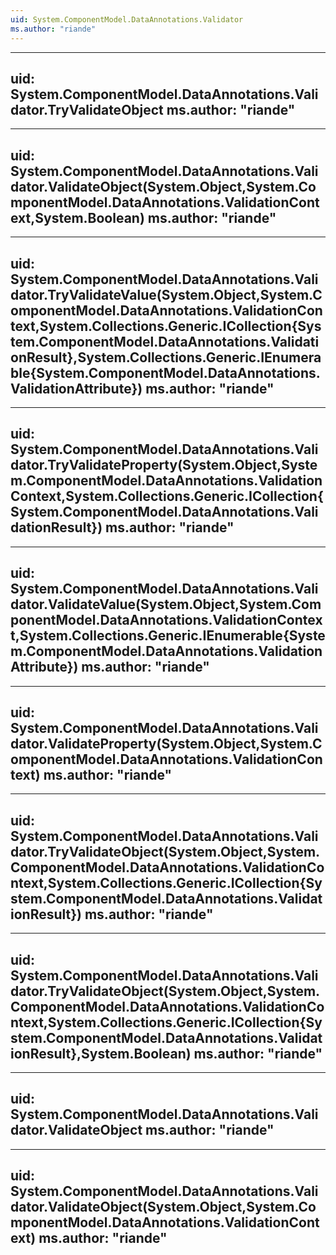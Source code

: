 ```yaml
---
uid: System.ComponentModel.DataAnnotations.Validator
ms.author: "riande"
---
```


---
uid: System.ComponentModel.DataAnnotations.Validator.TryValidateObject
ms.author: "riande"
---

---
uid: System.ComponentModel.DataAnnotations.Validator.ValidateObject(System.Object,System.ComponentModel.DataAnnotations.ValidationContext,System.Boolean)
ms.author: "riande"
---

---
uid: System.ComponentModel.DataAnnotations.Validator.TryValidateValue(System.Object,System.ComponentModel.DataAnnotations.ValidationContext,System.Collections.Generic.ICollection{System.ComponentModel.DataAnnotations.ValidationResult},System.Collections.Generic.IEnumerable{System.ComponentModel.DataAnnotations.ValidationAttribute})
ms.author: "riande"
---

---
uid: System.ComponentModel.DataAnnotations.Validator.TryValidateProperty(System.Object,System.ComponentModel.DataAnnotations.ValidationContext,System.Collections.Generic.ICollection{System.ComponentModel.DataAnnotations.ValidationResult})
ms.author: "riande"
---

---
uid: System.ComponentModel.DataAnnotations.Validator.ValidateValue(System.Object,System.ComponentModel.DataAnnotations.ValidationContext,System.Collections.Generic.IEnumerable{System.ComponentModel.DataAnnotations.ValidationAttribute})
ms.author: "riande"
---

---
uid: System.ComponentModel.DataAnnotations.Validator.ValidateProperty(System.Object,System.ComponentModel.DataAnnotations.ValidationContext)
ms.author: "riande"
---

---
uid: System.ComponentModel.DataAnnotations.Validator.TryValidateObject(System.Object,System.ComponentModel.DataAnnotations.ValidationContext,System.Collections.Generic.ICollection{System.ComponentModel.DataAnnotations.ValidationResult})
ms.author: "riande"
---

---
uid: System.ComponentModel.DataAnnotations.Validator.TryValidateObject(System.Object,System.ComponentModel.DataAnnotations.ValidationContext,System.Collections.Generic.ICollection{System.ComponentModel.DataAnnotations.ValidationResult},System.Boolean)
ms.author: "riande"
---

---
uid: System.ComponentModel.DataAnnotations.Validator.ValidateObject
ms.author: "riande"
---

---
uid: System.ComponentModel.DataAnnotations.Validator.ValidateObject(System.Object,System.ComponentModel.DataAnnotations.ValidationContext)
ms.author: "riande"
---
